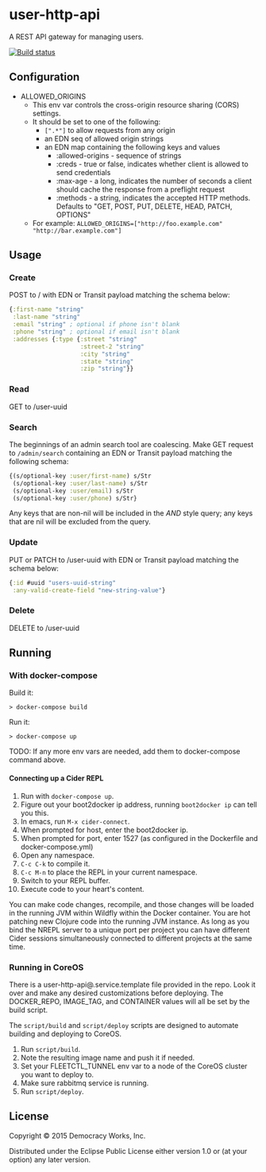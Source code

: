 # user-http-api

A REST API gateway for managing users.

[![Build status](https://badge.buildkite.com/cff715ecfc18328abe04bcb114bf9103c1e83f52fcc4b528d6.svg)](https://buildkite.com/democracyworks/user-http-api)

## Configuration

* ALLOWED_ORIGINS
    * This env var controls the cross-origin resource sharing (CORS) settings.
    * It should be set to one of the following:
        * `[".*"]` to allow requests from any origin
        * an EDN seq of allowed origin strings
        * an EDN map containing the following keys and values
            * :allowed-origins - sequence of strings
            * :creds - true or false, indicates whether client is allowed to send credentials
            * :max-age - a long, indicates the number of seconds a client should cache the response from a preflight request
            * :methods - a string, indicates the accepted HTTP methods.  Defaults to "GET, POST, PUT, DELETE, HEAD, PATCH, OPTIONS"
    * For example: `ALLOWED_ORIGINS=["http://foo.example.com" "http://bar.example.com"]`

## Usage

### Create

POST to / with EDN or Transit payload matching the schema below:

```clojure
{:first-name "string"
 :last-name "string"
 :email "string" ; optional if phone isn't blank
 :phone "string" ; optional if email isn't blank
 :addresses {:type {:street "string"
                    :street-2 "string"
                    :city "string"
                    :state "string"
                    :zip "string"}}
```

### Read

GET to /user-uuid

### Search

The beginnings of an admin search tool are coalescing. Make GET request to
`/admin/search` containing an EDN or Transit payload matching the following
schema:

```clojure
{(s/optional-key :user/first-name) s/Str
 (s/optional-key :user/last-name) s/Str
 (s/optional-key :user/email) s/Str
 (s/optional-key :user/phone) s/Str}
```

Any keys that are non-nil will be included in the *AND* style query; any keys
that are nil will be excluded from the query.

### Update

PUT or PATCH to /user-uuid with EDN or Transit payload matching the schema below:

```clojure
{:id #uuid "users-uuid-string"
 :any-valid-create-field "new-string-value"}
```

### Delete

DELETE to /user-uuid

## Running

### With docker-compose

Build it:

```
> docker-compose build
```

Run it:

```
> docker-compose up
```

TODO: If any more env vars are needed, add them to docker-compose command above.

#### Connecting up a Cider REPL

1. Run with `docker-compose up`.
1. Figure out your boot2docker ip address, running `boot2docker ip`
can tell you this.
1. In emacs, run `M-x cider-connect`.
1. When prompted for host, enter the boot2docker ip.
1. When prompted for port, enter 1527 (as configured in the Dockerfile
and docker-compose.yml)
1. Open any namespace.
1. `C-c C-k` to compile it.
1. `C-c M-n` to place the REPL in your current namespace.
1. Switch to your REPL buffer.
1. Execute code to your heart's content.

You can make code changes, recompile, and those changes will be loaded
in the running JVM within Wildfly within the Docker container. You are
hot patching new Clojure code into the running JVM instance. As long as
you bind the NREPL server to a unique port per project you can have
different Cider sessions simultaneously connected to different projects
at the same time.

### Running in CoreOS

There is a user-http-api@.service.template file provided in the repo. Look
it over and make any desired customizations before deploying. The
DOCKER_REPO, IMAGE_TAG, and CONTAINER values will all be set by the
build script.

The `script/build` and `script/deploy` scripts are designed to
automate building and deploying to CoreOS.

1. Run `script/build`.
1. Note the resulting image name and push it if needed.
1. Set your FLEETCTL_TUNNEL env var to a node of the CoreOS cluster
   you want to deploy to.
1. Make sure rabbitmq service is running.
1. Run `script/deploy`.

## License

Copyright © 2015 Democracy Works, Inc.

Distributed under the Eclipse Public License either version 1.0 or (at
your option) any later version.
